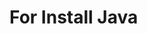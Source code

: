 # For Install Java

[java install for ubuntu20.04]:(https://www.digitalocean.com/community/tutorials/how-to-install-java-with-apt-on-ubuntu-20-04-ja)
